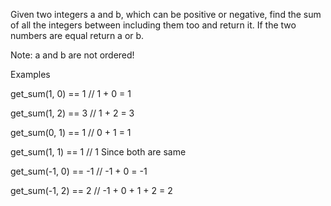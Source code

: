 Given two integers a and b, which can be positive or negative, find the sum of all the integers between including them too and return it. If the two numbers are equal return a or b.

Note: a and b are not ordered!

Examples

get_sum(1, 0) == 1 // 1 + 0 = 1

get_sum(1, 2) == 3 // 1 + 2 = 3

get_sum(0, 1) == 1 // 0 + 1 = 1

get_sum(1, 1) == 1 // 1 Since both are same

get_sum(-1, 0) == -1 // -1 + 0 = -1

get_sum(-1, 2) == 2 // -1 + 0 + 1 + 2 = 2
